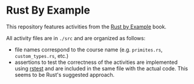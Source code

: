 # Rust By Example

This repository features activities from the [Rust by Example](https://doc.rust-lang.org/rust-by-example/)
book.

All activity files are in `./src` and are organized as follows:

- file names correspond to the course name (e.g. `primites.rs`, `custom_types.rs`, etc.)
- assertions to test the correctness of the activities are implemented using [rstest](https://docs.rs/rstest/latest/rstest/)
and are included in the same file with the actual code. This seems to be Rust's suggested
approach.
